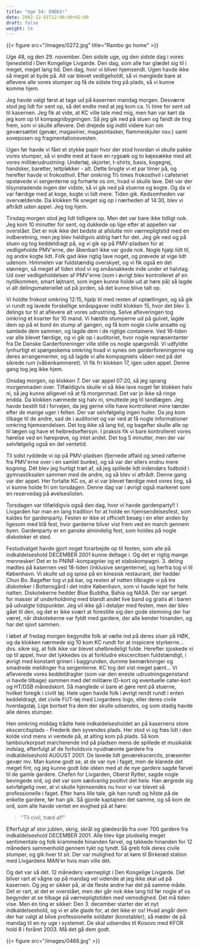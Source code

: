 ```yaml
---
title: "Uge 54: ENDEX!"
date: 2002-12-01T12:00:00+02:00
draft: false
weight: 54
---
```


{{< figure src="/images/0272.jpg" title="Rambo go home" >}}

Uge 48, og den 29. november. Den sidste uge, og den sidste dag i vores tjenestetid i Den Kongelige Livgarde. Den dag, som alle har glædet sig til i meget, meget lang tid. Den dag, hvor vi bliver hjemsendt. Ugen havde ikke så meget at byde på. Alt var blevet vedligeholdt, så vi manglede bare at aflevere alle vores stumper og få de sidste ting på plads, så vi kunne komme hjem.

Jeg havde valgt først at tage ud på kasernen mandag morgen. Desværre stod jeg lidt for sent op, så det endte med at jeg kom ca. ½ time for sent ud til kasernen. Jeg fik at vide, at KC ville tale med mig, men han var kørt da jeg kom op til kompagnibygningen. Så jeg gik ned på stuen og fandt de ting frem, som vi skulle aflevere. Det drejede sig indtil videre kun om geværsættet (gevær, magasiner, magasintasker, flammeskjuler osv.) samt soveposen og fragmentationsvesten.

Ugen før havde vi fået et stykke papir hvor der stod hvordan vi skulle pakke vores stumper, så vi endte med at have en rygsæk og to køjesække med alt vores militærudrustning: Undertøj, skjorter, t-shirts, basis, kogegrej, handsker, baretter, teltpløkker - alt. Dette brugte vi et par timer på, og herefter havde vi frokosthvil. Efter omkring 1½ times frokosthvil i cafeteriet opstøvede vi sergenterne og forhørte os om, hvad vi skulle lave. Dét var der tilsyneladende ingen der vidste, så vi gik ned på stuerne og kogte. Og da vi var færdige med at koge, kogte vi lidt mere. Tiden gik. Kedsomheden var overvældende. Da klokken fik sneget sig op i nærheden af 14:30, blev vi aftrådt uden appel. Jeg tog hjem.

Tirsdag morgen stod jeg lidt tidligere op. Men det var bare ikke tidligt nok. Jeg kom 10 minutter for sent, og dukkede op lige efter at appellen var overstået. Det er nok ikke det bedste at afslutte min værnepligtstid med en indberetning, men jeg blev heldigvis aldrig hørt for det. Jeg gik ned og på stuen og tog keddeldragt på, og vi gik op på PMV-pladsen for at vedligeholde PMV'erne, der åbenbart ikke var gode nok. Nogle hjalp lidt til, og andre kogte lidt. Folk gad ikke rigtig lave noget, og prøvede at vige lidt udenom. Himmelen var fuldstændig overskyet, og vi fik også en del støvregn, så meget af tiden stod vi og småsnakkede inde under et halvtag. Ud over vedligeholdelsen af PMV'erne (som i øvrigt blev kontrolleret af en nytilkommen, smart løjtnant, som ingen kunne holde ud at høre på) så lagde vi alt delingsmateriellet ud på jorden, så det kunne blive talt op.

Vi holdte frokost omkring 12:15, hjalp til med resten af optællingen, og så gik vi rundt og lavede forskellige småopgaver indtil klokken 15, hvor det blev 3. delings tur til at aflevere alt vores udrustning. Selve afleveringen tog omkring et kvarter for 10 mand. Vi hældte stumperne ud på gulvet, lagde dem op på et bord én stump af gangen, og få kom nogle civile ansatte og samlede dem sammen, og lagde dem i de rigtige containere. Ved 16-tiden var alle blevet færdige, og vi gik op i auditoriet, hvor nogle repræsentanter fra De Danske Garderforeninger ville stille os nogle spørgsmål. Vi udfyldte lynhurtigt et spørgeskema omkring hvad vi synes om garderforeningerne og deres arrangementer, og så lagde vi alle kompagniets våben ned på det sikrede rum (våbenkammeret). Vi fik fri klokken 17, igen uden appel. Denne gang tog jeg ikke hjem.

Onsdag morgen, op klokken 7. Der var appel 07:20, så jeg sprang morgenmaden over. Tilfældigvis skulle vi så ikke lave noget før klokken halv ni, så jeg kunne alligevel nå at få morgenmad. Det var jo ikke så ringe endda. Da klokken nærmede sig halv ni, smuttede jeg til tandlægen. Jeg havde bestilt tid i forvejen, da jeg gerne ville have kontrolleret mine tænder efter de mange uger i felten. Der var selvfølgelig ingen huller. Da jeg kom tilbage til de andre, sad de i auditoriet og var ved at få nogle informationer omkring hjemsendelsen. Det tog ikke så lang tid, og bagefter skulle alle op til lægen og have et helbredseftersyn. I praksis fik vi bare kontrolleret vores hørelse ved en høreprøve, og intet andet. Det tog 5 minutter, men der var selvfølgelig også en del ventetid.

Til sidst ryddede vi op på PMV-pladsen (fjernede affald og smed rafterne fra PMV'erne over i en samlet bunke), og så var der ellers endnu mere kogning. Dét blev jeg hurtigt træt af, så jeg spillede lidt indendørs fodbold i gymnastiksalen sammen med de andre, og så blev vi aftrådt. Denne gang var der appel. Her fortalte KC os, at vi var blevet færdige med vores ting, så vi kunne holde fri om torsdagen. Denne dag var i øvrigt også markeret som en reservedag på øvelseslisten.

Torsdagen var tilfældigvis også den dag, hvor vi havde gardenparty!! I Livgarden har man en lang tradition for at holde en hjemsendelsesfest, som kaldes for gardenparty. Festen er ikke et officielt besøg i en eller anden by ligesom med blå fest, hvor garderne bliver vist frem ved en march gennem byen. Gardenparty er en ganske almindelig fest, som holdes på nogle diskoteker et sted.

Festudvalget havde gjort noget forarbejde op til festen, som alle på indkaldelseshold DECEMBER 2001 kunne deltage i. Og det er rigtig mange mennesker! Det er to PNINF-kompagnier og et stabskompagni. 3. deling mødtes på kasernen ved 18-tiden (inklusive sergenterne), og herfra tog vi til København. Vi skulle ud og spise på en kinesisk restaurant, der hedder Chun Bo. Bagefter tog vi på bar, og resten af natten tilbragte vi på tre diskoteker i Boltensgård i det indre København, som vi havde lejet for hele natten. Diskotekerne hedder Blue Buddha, Bahia og NASA. Der var sørget for masser af underholdning med blandt andet live band og gratis øl i baren på udvalgte tidspunkter. Jeg vil ikke gå i detaljer med festen, men der blev gået til den, og det er ikke svært at forestille sig den gode stemning der har været, når diskotekerne var fyldt med gardere, der alle kender hinanden, og har det sjovt sammen.

I løbet af fredag morgen begyndte folk at vælte ind på deres stuer på HØK, og da klokken nærmede sig 10 kom KC rundt for at inspicere styrkerne... dvs. sikre sig, at folk ikke var blevet uhelbredeligt fulde. Herefter sjoskede vi op til appel, hvor det lykkedes os at forkludre ekscercitsen fuldstændigt, i øvrigt med konstant grineri i baggrunden, dumme bemærkninger og smadrede meldinger fra sergenterne. KC tog det vist meget pænt... Vi afleverede vores keddeldragter (som var den eneste udrustningsgenstand vi havde tilbage) sammen med det militære ID-kort og eventuelle cater-kort og HT/DSB månedskort. Så manglede vi bare at gøre rent på stuerne, hvilket foregik i civilt tøj. Hele ugen havde folk i øvrigt rendt rundt i enten keddeldragt, det civile FUT-tøj med Livgardens logo, eller deres civile hverdagstøj. Lige bortset fra dem der skulle udsendes, og som stadig havde alle deres stumper.

Hen omkring middag trådte hele indkaldelsesholdet an på kasernens store ekscercitsplads - Frederik den syvendes plads. Her stod vi og frøs lidt i den kolde vind mens vi ventede på, at alting kom på plads. Så kom tambourkorpset marcherende ind på pladsen mens de spillede et musikalsk indslag, efterfulgt af de forholdsvis nyudnævnte gardere fra indkaldelseshold AUGUST 2001. De lavede lidt geværekscercits, præsenter gevær mv. Man kunne godt se, at de var nye i faget, men de klarede det meget fint, og jeg kunne godt lide idéen med at de nye gardere sagde farvel til de gamle gardere. Chefen for Livgarden, Oberst Rytter, sagde nogle bevingede ord, og det var som sædvanlig positivt det hele. Han ærgrede sig selvfølgelig over, at vi skulle hjemsendes nu hvor vi var blevet så professionelle i faget. Efter hans lille tale, gik han rundt og hilste på de enkelte gardere, før han gik. Så gjorde kaptajnen det samme, og så kom de ord, som alle havde ventet en evighed på at høre:

> "Til civil, træd af!"

Efterfulgt af stor jublen, skrig, skrål og glædesråb fra over 700 gardere fra indkaldelseshold DECEMBER 2001. Alle blev lige pludselig meget sentimentale og folk krammede hinanden farvel, og takkede hinanden for 12 måneders sammenhold gennem tykt og tyndt. Så greb folk deres civile stumper, og gik hver til sit. Der var mulighed for at køre til Birkerød station med Livgardens MAN'er hvis man ville dét.

Og det var så dét. 12 måneders værnepligt i Den Kongelige Livgarde. Det bliver rart at vågne op på mandag vel vidende at jeg ikke skal ud på kasernen. Og jeg er sikker på, at de fleste andre har det på samme måde. Det er rart, at det er overstået, men der går nok ikke lang tid før nogle af os begynder at se tilbage på værnepligtstiden med vemodighed. Det må tiden vise. Men én ting er sikker: Den 3. december starter der et nyt indkaldelseshold, og vi er alle glade for, at det ikke er os! Hvad angår dem der har valgt at blive professionelle soldater (konstabler), så møder de på mandag til en ny uge i systemet. De skal udsendes til Kosovo med KFOR hold 8 i foråret 2003. Må det gå dem godt.

{{< figure src="/images/0466.jpg" >}}